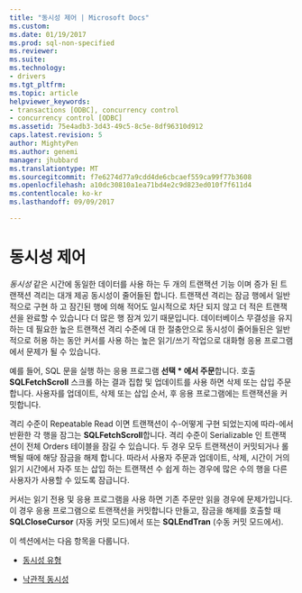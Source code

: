 ```yaml
---
title: "동시성 제어 | Microsoft Docs"
ms.custom: 
ms.date: 01/19/2017
ms.prod: sql-non-specified
ms.reviewer: 
ms.suite: 
ms.technology:
- drivers
ms.tgt_pltfrm: 
ms.topic: article
helpviewer_keywords:
- transactions [ODBC], concurrency control
- concurrency control [ODBC]
ms.assetid: 75e4adb3-3d43-49c5-8c5e-8df96310d912
caps.latest.revision: 5
author: MightyPen
ms.author: genemi
manager: jhubbard
ms.translationtype: MT
ms.sourcegitcommit: f7e6274d77a9cdd4de6cbcaef559ca99f77b3608
ms.openlocfilehash: a10dc30810a1ea71bd4e2c9d823ed010f7f611d4
ms.contentlocale: ko-kr
ms.lasthandoff: 09/09/2017

---
```

# <a name="concurrency-control"></a>동시성 제어
*동시성* 같은 시간에 동일한 데이터를 사용 하는 두 개의 트랜잭션 기능 이며 증가 된 트랜잭션 격리는 대개 제공 동시성이 줄어들된 합니다. 트랜잭션 격리는 잠금 행에서 일반적으로 구현 하 고 잠긴된 행에 의해 적어도 일시적으로 차단 되지 않고 더 적은 트랜잭션을 완료할 수 있습니다 더 많은 행 잠겨 있기 때문입니다. 데이터베이스 무결성을 유지 하는 데 필요한 높은 트랜잭션 격리 수준에 대 한 절충안으로 동시성이 줄어들된은 일반적으로 허용 하는 동안 커서를 사용 하는 높은 읽기/쓰기 작업으로 대화형 응용 프로그램에서 문제가 될 수 있습니다.  
  
 예를 들어, SQL 문을 실행 하는 응용 프로그램 **선택 \* 에서 주문**합니다. 호출 **SQLFetchScroll** 스크롤 하는 결과 집합 및 업데이트를 사용 하면 삭제 또는 삽입 주문 합니다. 사용자를 업데이트, 삭제 또는 삽입 순서, 후 응용 프로그램에는 트랜잭션을 커밋합니다.  
  
 격리 수준이 Repeatable Read 이면 트랜잭션이 수-어떻게 구현 되었는지에 따라-에서 반환한 각 행을 잠그는 **SQLFetchScroll**합니다. 격리 수준이 Serializable 인 트랜잭션이 전체 Orders 테이블을 잠길 수 있습니다. 두 경우 모두 트랜잭션이 커밋되거나 롤백될 때에 해당 잠금을 해제 합니다. 따라서 사용자 주문과 업데이트, 삭제, 시간이 거의 읽기 시간에서 자주 또는 삽입 하는 트랜잭션 수 쉽게 하는 경우에 많은 수의 행을 다른 사용자가 사용할 수 있도록 잠급니다.  
  
 커서는 읽기 전용 및 응용 프로그램을 사용 하면 기존 주문만 읽을 경우에 문제가입니다. 이 경우 응용 프로그램으로 트랜잭션을 커밋합니다 만들고, 잠금을 해제를 호출할 때 **SQLCloseCursor** (자동 커밋 모드)에서 또는 **SQLEndTran** (수동 커밋 모드에서).  
  
 이 섹션에서는 다음 항목을 다룹니다.  
  
-   [동시성 유형](../../../odbc/reference/develop-app/concurrency-types.md)  
  
-   [낙관적 동시성](../../../odbc/reference/develop-app/optimistic-concurrency.md)
